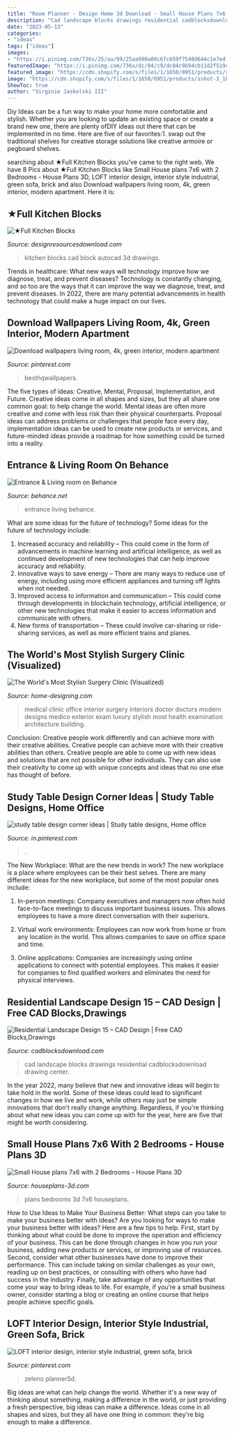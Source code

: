 ```yaml
---
title: "Room Planner - Design Home 3d Download - Small House Plans 7x6 With 2 Bedrooms"
description: "Cad landscape blocks drawings residential cadblocksdownload drawing center"
date: "2023-05-13"
categories:
- "ideas"
tags: ["ideas"]
images:
- "https://i.pinimg.com/736x/25/aa/99/25aa990a00c6fc659f7548d644c1e7ed.jpg"
featuredImage: "https://i.pinimg.com/736x/dc/84/c9/dc84c9b94cb11d2f519c0be672cf62fa.jpg"
featured_image: "https://cdn.shopify.com/s/files/1/1650/0951/products/sshot-3_1bca20cc-a9e5-4c0a-bb9a-834b9452aee6.jpg?v=1484320224"
image: "https://cdn.shopify.com/s/files/1/1650/0951/products/sshot-3_1bca20cc-a9e5-4c0a-bb9a-834b9452aee6.jpg?v=1484320224"
ShowToc: true
author: "Virginie Jaskolski III"
---
```



Diy Ideas can be a fun way to make your home more comfortable and stylish. Whether you are looking to update an existing space or create a brand new one, there are plenty ofDIY ideas out there that can be implemented in no time. Here are five of our favorites:1. swap out the traditional shelves for creative storage solutions like creative armoire or pegboard shelves.
	

		
searching about ★Full Kitchen Blocks you've came to the right web. We have 8 Pics about ★Full Kitchen Blocks like Small House plans 7x6 with 2 Bedrooms - House Plans 3D, LOFT interior design, interior style industrial, green sofa, brick and also Download wallpapers living room, 4k, green interior, modern apartment. Here it is:
		
    
## ★Full Kitchen Blocks

<img loading=lazy src="http://cdn.shopify.com/s/files/1/2465/4591/products/logo_792b5780-88f3-4b26-8497-8f083bd6acc3_grande.jpg?v=1579726444" onerror="this.onerror=null;this.src='https://tse4.mm.bing.net/th?id=OIP.wyea0BS2VQF6VQJFuwCOnAHaHy&amp;pid=15.1';" alt="★Full Kitchen Blocks">

_Source: designresourcesdownload.com_

>kitchen blocks cad block autocad 3d drawings. 

	

Trends in healthcare: What new ways will technology improve how we diagnose, treat, and prevent diseases?
Technology is constantly changing, and so too are the ways that it can improve the way we diagnose, treat, and prevent diseases. In 2022, there are many potential advancements in health technology that could make a huge impact on our lives.

    
## Download Wallpapers Living Room, 4k, Green Interior, Modern Apartment

<img loading=lazy src="https://i.pinimg.com/736x/25/aa/99/25aa990a00c6fc659f7548d644c1e7ed.jpg" onerror="this.onerror=null;this.src='https://tse2.mm.bing.net/th?id=OIP.ChMWjM7hyWB-EmJSiE_FUgHaEo&amp;pid=15.1';" alt="Download wallpapers living room, 4k, green interior, modern apartment">

_Source: pinterest.com_

>besthqwallpapers. 

	

The five types of ideas: Creative, Mental, Proposal, Implementation, and Future.
Creative ideas come in all shapes and sizes, but they all share one common goal: to help change the world. Mental ideas are often more creative and come with less risk than their physical counterparts. Proposal ideas can address problems or challenges that people face every day, implementation ideas can be used to create new products or services, and future-minded ideas provide a roadmap for how something could be turned into a reality.

    
## Entrance &amp; Living Room On Behance

<img loading=lazy src="https://mir-s3-cdn-cf.behance.net/project_modules/1400/23d41c9835651.5602ecc5c094d.jpg" onerror="this.onerror=null;this.src='https://tse4.mm.bing.net/th?id=OIP.VNbMD1EPX-Hj7ziuJ4PA2wHaEK&amp;pid=15.1';" alt="Entrance &amp; Living room on Behance">

_Source: behance.net_

>entrance living behance. 

	

What are some ideas for the future of technology?
Some ideas for the future of technology include: 
1. Increased accuracy and reliability – This could come in the form of advancements in machine learning and artificial intelligence, as well as continued development of new technologies that can help improve accuracy and reliability. 
2. Innovative ways to save energy – There are many ways to reduce use of energy, including using more efficient appliances and turning off lights when not needed. 
3. Improved access to information and communication – This could come through developments in blockchain technology, artificial intelligence, or other new technologies that make it easier to access information and communicate with others. 
4. New forms of transportation – These could involve car-sharing or ride-sharing services, as well as more efficient trains and planes.

    
## The World&#039;s Most Stylish Surgery Clinic (Visualized)

<img loading=lazy src="http://cdn.home-designing.com/wp-content/uploads/2011/04/medical-office-interior.jpg" onerror="this.onerror=null;this.src='https://tse2.mm.bing.net/th?id=OIP.BwiNOJIn28-gmpZ9LL43lgHaFj&amp;pid=15.1';" alt="The World&#039;s Most Stylish Surgery Clinic (Visualized)">

_Source: home-designing.com_

>medical clinic office interior surgery interiors doctor doctors modern designs medico exterior exam luxury stylish most health examination architecture building. 

	

Conclusion: Creative people work differently and can achieve more with their creative abilities.
Creative people can achieve more with their creative abilities than others. Creative people are able to come up with new ideas and solutions that are not possible for other individuals. They can also use their creativity to come up with unique concepts and ideas that no one else has thought of before.

    
## Study Table Design Corner Ideas | Study Table Designs, Home Office

<img loading=lazy src="https://i.pinimg.com/736x/bc/ed/bd/bcedbd835ed7ef40e951e09aabcd138f.jpg" onerror="this.onerror=null;this.src='https://tse4.mm.bing.net/th?id=OIP.cy5EH8724BgMxMlfEtBi1QHaLG&amp;pid=15.1';" alt="study table design corner ideas | Study table designs, Home office">

_Source: in.pinterest.com_

>. 

	

The New Workplace: What are the new trends in work?
The new workplace is a place where employees can be their best selves. There are many different ideas for the new workplace, but some of the most popular ones include:
1. In-person meetings: Company executives and managers now often hold face-to-face meetings to discuss important business issues. This allows employees to have a more direct conversation with their superiors.

2. Virtual work environments: Employees can now work from home or from any location in the world. This allows companies to save on office space and time.

3. Online applications: Companies are increasingly using online applications to connect with potential employees. This makes it easier for companies to find qualified workers and eliminates the need for physical interviews.

    
## Residential Landscape Design 15 – CAD Design | Free CAD Blocks,Drawings

<img loading=lazy src="https://cdn.shopify.com/s/files/1/1650/0951/products/sshot-3_1bca20cc-a9e5-4c0a-bb9a-834b9452aee6.jpg?v=1484320224" onerror="this.onerror=null;this.src='https://tse3.mm.bing.net/th?id=OIP.JnN0pFIzzihrzUeKcE3oVwHaGD&amp;pid=15.1';" alt="Residential Landscape Design 15 – CAD Design | Free CAD Blocks,Drawings">

_Source: cadblocksdownload.com_

>cad landscape blocks drawings residential cadblocksdownload drawing center. 

	

In the year 2022, many believe that new and innovative ideas will begin to take hold in the world. Some of these ideas could lead to significant changes in how we live and work, while others may just be simple innovations that don't really change anything. Regardless, if you're thinking about what new ideas you can come up with for the year, here are five that might be worth considering.

    
## Small House Plans 7x6 With 2 Bedrooms - House Plans 3D

<img loading=lazy src="https://houseplans-3d.com/wp-content/uploads/2019/10/House-plans-7x6-with-2-Bedrooms-v4.jpg" onerror="this.onerror=null;this.src='https://tse4.mm.bing.net/th?id=OIP.bZAv7pPssuzYZPrKCffIuAHaMO&amp;pid=15.1';" alt="Small House plans 7x6 with 2 Bedrooms - House Plans 3D">

_Source: houseplans-3d.com_

>plans bedrooms 3d 7x6 houseplans. 

	

How to Use Ideas to Make Your Business Better: What steps can you take to make your business better with ideas?
Are you looking for ways to make your business better with ideas? Here are a few tips to help. First, start by thinking about what could be done to improve the operation and efficiency of your business. This can be done through changes in how you run your business, adding new products or services, or improving use of resources. Second, consider what other businesses have done to improve their performance. This can include taking on similar challenges as your own, reading up on best practices, or consulting with others who have had success in the industry. Finally, take advantage of any opportunities that come your way to bring ideas to life. For example, if you’re a small business owner, consider starting a blog or creating an online course that helps people achieve specific goals.

    
## LOFT Interior Design, Interior Style Industrial, Green Sofa, Brick

<img loading=lazy src="https://i.pinimg.com/736x/dc/84/c9/dc84c9b94cb11d2f519c0be672cf62fa.jpg" onerror="this.onerror=null;this.src='https://tse4.mm.bing.net/th?id=OIP.2uTbyI7AqjMHcqdjDcBkugHaLH&amp;pid=15.1';" alt="LOFT interior design, interior style industrial, green sofa, brick">

_Source: pinterest.com_

>zeleno planner5d. 

	

Big ideas are what can help change the world. Whether it's a new way of thinking about something, making a difference in the world, or just providing a fresh perspective, big ideas can make a difference. Ideas come in all shapes and sizes, but they all have one thing in common: they're big enough to make a difference.

